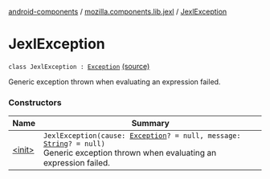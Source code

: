 [android-components](../../index.md) / [mozilla.components.lib.jexl](../index.md) / [JexlException](./index.md)

# JexlException

`class JexlException : `[`Exception`](https://kotlinlang.org/api/latest/jvm/stdlib/kotlin/-exception/index.html) [(source)](https://github.com/mozilla-mobile/android-components/blob/master/components/lib/jexl/src/main/java/mozilla/components/lib/jexl/Jexl.kt#L99)

Generic exception thrown when evaluating an expression failed.

### Constructors

| Name | Summary |
|---|---|
| [&lt;init&gt;](-init-.md) | `JexlException(cause: `[`Exception`](https://kotlinlang.org/api/latest/jvm/stdlib/kotlin/-exception/index.html)`? = null, message: `[`String`](https://kotlinlang.org/api/latest/jvm/stdlib/kotlin/-string/index.html)`? = null)`<br>Generic exception thrown when evaluating an expression failed. |
